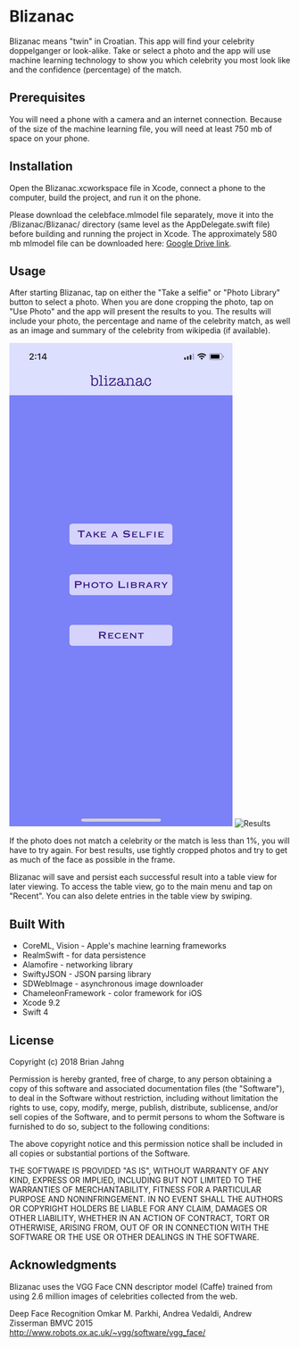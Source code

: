 # Blizanac
Blizanac means "twin" in Croatian.  This app will find your celebrity doppelganger or look-alike.  Take or select a photo and the app will use machine learning technology to show you which celebrity you most look like and the confidence (percentage) of the match.

## Prerequisites
You will need a phone with a camera and an internet connection.  Because of the size of the machine learning file, you will need at least 750 mb of space on your phone.

## Installation
Open the Blizanac.xcworkspace file in Xcode, connect a phone to the computer, build the project, and run it on the phone.

Please download the celebface.mlmodel file separately, move it into the /Blizanac/Blizanac/ directory (same level as the AppDelegate.swift file) before building and running the project in Xcode.  The approximately 580 mb mlmodel file can be downloaded here: [Google Drive link](https://drive.google.com/open?id=13c_FtvSMpReY0Lf35RUVR_XTjtpktziK).

## Usage
After starting Blizanac, tap on either the "Take a selfie" or "Photo Library" button to select a photo.  When you are done cropping the photo, tap on "Use Photo" and the app will present the results to you.  The results will include your photo, the percentage and name of the celebrity match, as well as an image and summary of the celebrity from wikipedia (if available).

![Main](https://github.com/bjahng/Blizanac/blob/master/Screenshots/Main.PNG)
![Results](https://github.com/bjahng/Blizanac/blob/master/Screenshots/Results.PNG)

If the photo does not match a celebrity or the match is less than 1%, you will have to try again.  For best results, use tightly cropped photos and try to get as much of the face as possible in the frame.

Blizanac will save and persist each successful result into a table view for later viewing.  To access the table view, go to the main menu and tap on "Recent".  You can also delete entries in the table view by swiping.

## Built With
 - CoreML, Vision - Apple's machine learning frameworks
 - RealmSwift - for data persistence
 - Alamofire - networking library
 - SwiftyJSON - JSON parsing library
 - SDWebImage - asynchronous image downloader
 - ChameleonFramework - color framework for iOS
 - Xcode 9.2
 - Swift 4

## License
Copyright (c) 2018 Brian Jahng

Permission is hereby granted, free of charge, to any person obtaining a copy
of this software and associated documentation files (the "Software"), to deal
in the Software without restriction, including without limitation the rights
to use, copy, modify, merge, publish, distribute, sublicense, and/or sell
copies of the Software, and to permit persons to whom the Software is
furnished to do so, subject to the following conditions:

The above copyright notice and this permission notice shall be included in all
copies or substantial portions of the Software.

THE SOFTWARE IS PROVIDED "AS IS", WITHOUT WARRANTY OF ANY KIND, EXPRESS OR
IMPLIED, INCLUDING BUT NOT LIMITED TO THE WARRANTIES OF MERCHANTABILITY,
FITNESS FOR A PARTICULAR PURPOSE AND NONINFRINGEMENT. IN NO EVENT SHALL THE
AUTHORS OR COPYRIGHT HOLDERS BE LIABLE FOR ANY CLAIM, DAMAGES OR OTHER
LIABILITY, WHETHER IN AN ACTION OF CONTRACT, TORT OR OTHERWISE, ARISING FROM,
OUT OF OR IN CONNECTION WITH THE SOFTWARE OR THE USE OR OTHER DEALINGS IN THE
SOFTWARE.

## Acknowledgments
Blizanac uses the VGG Face CNN descriptor model (Caffe) trained from using 2.6 million images of celebrities collected from the web.

Deep Face Recognition
Omkar M. Parkhi, Andrea Vedaldi, Andrew Zisserman
BMVC 2015
http://www.robots.ox.ac.uk/~vgg/software/vgg_face/
